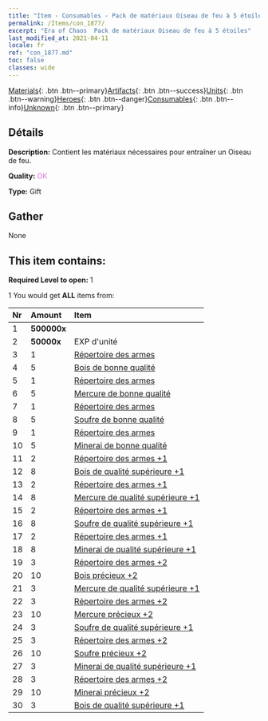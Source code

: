 ```yaml
---
title: "Item - Consumables - Pack de matériaux Oiseau de feu à 5 étoiles"
permalink: /Items/con_1877/
excerpt: "Era of Chaos  Pack de matériaux Oiseau de feu à 5 étoiles"
last_modified_at: 2021-04-11
locale: fr
ref: "con_1877.md"
toc: false
classes: wide
---
```

 [Materials](/fr/Items/){: .btn .btn--primary}[Artifacts](/fr/Items/Artifacts/){: .btn .btn--success}[Units](/fr/Items/Units/){: .btn .btn--warning}[Heroes](/fr/Items/Heroes/){: .btn .btn--danger}[Consumables](/fr/Items/Consumables/){: .btn .btn--info}[Unknown](/fr/Items/Unknown/){: .btn .btn--primary}

## Détails
 **Description:** Contient les matériaux nécessaires pour entraîner un Oiseau de feu.

 **Quality:** <span style="color: #DA70D6">OK</span>

 **Type:** Gift

## Gather

  None

## This item contains:

 **Required Level to open:** 1

 1 You would get **ALL** items  from:

  | Nr | Amount |     Item    |
  |:---|:-------|:------------|
  | 1 |  **500000x** | <i class="fas fa-coins"/> |  | 
  | 2 |  **50000x** | EXP d'unité |  | 
  | 3 | 1 | [Répertoire des armes](/fr/Items/mat_18/) | 
  | 4 | 5 | [Bois de bonne qualité](/fr/Items/mat_13/) | 
  | 5 | 1 | [Répertoire des armes](/fr/Items/mat_18/) | 
  | 6 | 5 | [Mercure de bonne qualité](/fr/Items/mat_14/) | 
  | 7 | 1 | [Répertoire des armes](/fr/Items/mat_18/) | 
  | 8 | 5 | [Soufre de bonne qualité](/fr/Items/mat_15/) | 
  | 9 | 1 | [Répertoire des armes](/fr/Items/mat_18/) | 
  | 10 | 5 | [Minerai de bonne qualité](/fr/Items/mat_12/) | 
  | 11 | 2 | [Répertoire des armes +1](/fr/Items/mat_25/) | 
  | 12 | 8 | [Bois de qualité supérieure +1](/fr/Items/mat_20/) | 
  | 13 | 2 | [Répertoire des armes +1](/fr/Items/mat_25/) | 
  | 14 | 8 | [Mercure de qualité supérieure +1](/fr/Items/mat_21/) | 
  | 15 | 2 | [Répertoire des armes +1](/fr/Items/mat_25/) | 
  | 16 | 8 | [Soufre de qualité supérieure +1](/fr/Items/mat_22/) | 
  | 17 | 2 | [Répertoire des armes +1](/fr/Items/mat_25/) | 
  | 18 | 8 | [Minerai de qualité supérieure +1](/fr/Items/mat_19/) | 
  | 19 | 3 | [Répertoire des armes +2](/fr/Items/mat_32/) | 
  | 20 | 10 | [Bois précieux +2](/fr/Items/mat_27/) | 
  | 21 | 3 | [Mercure de qualité supérieure +1](/fr/Items/mat_21/) | 
  | 22 | 3 | [Répertoire des armes +2](/fr/Items/mat_32/) | 
  | 23 | 10 | [Mercure précieux +2](/fr/Items/mat_28/) | 
  | 24 | 3 | [Soufre de qualité supérieure +1](/fr/Items/mat_22/) | 
  | 25 | 3 | [Répertoire des armes +2](/fr/Items/mat_32/) | 
  | 26 | 10 | [Soufre précieux +2](/fr/Items/mat_29/) | 
  | 27 | 3 | [Minerai de qualité supérieure +1](/fr/Items/mat_19/) | 
  | 28 | 3 | [Répertoire des armes +2](/fr/Items/mat_32/) | 
  | 29 | 10 | [Minerai précieux +2](/fr/Items/mat_26/) | 
  | 30 | 3 | [Bois de qualité supérieure +1](/fr/Items/mat_20/) | 
